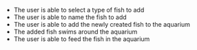 - The user is able to select a type of fish to add
- The user is able to name the fish to add
- The user is able to add the newly created fish to the aquarium
- The added fish swims around the aquarium
- The user is able to feed the fish in the aquarium
